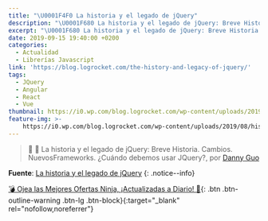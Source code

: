```yaml
---
title: "\U0001F4F0 La historia y el legado de jQuery"
description: "\U0001F680 La historia y el legado de jQuery: Breve Historia. Cambios. NuevosFrameworks. ¿Cuándo debemos usar JQuery?, por Danny Guo"
excerpt: "\U0001F680 La historia y el legado de jQuery: Breve Historia. Cambios. NuevosFrameworks. ¿Cuándo debemos usar JQuery?, por Danny Guo"
date: 2019-09-15 19:40:00 +0200
categories:
  - Actualidad
  - Librerías Javascript
link: 'https://blog.logrocket.com/the-history-and-legacy-of-jquery/'
tags:
  - JQuery
  - Angular
  - React
  - Vue
thumbnail: https://i0.wp.com/blog.logrocket.com/wp-content/uploads/2019/08/history-legacy-jquery.jpeg
feature-img: >-
    https://i0.wp.com/blog.logrocket.com/wp-content/uploads/2019/08/history-legacy-jquery.jpeg
---
```


> 📰 🚀 La historia y el legado de jQuery: Breve Historia. Cambios. NuevosFrameworks. &iquest;Cu&aacute;ndo debemos usar JQuery?, por [Danny Guo](https://blog.logrocket.com/author/dannyguo/)

**Fuente**\: [La historia y el legado de jQuery](https://blog.logrocket.com/the-history-and-legacy-of-jquery/ "La historia y el legado de jQuery")
{: .notice--info}

[💣 Ojea las Mejores Ofertas Ninja, ¡Actualizadas a Diario! 🎁](https://www.amazon.es/shop/cibercursos){: .btn .btn-outline-warning .btn-lg .btn-block}{:target="_blank" rel="nofollow,noreferrer"}